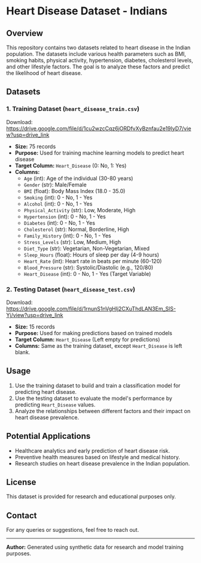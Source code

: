 # Heart Disease Dataset - Indians

## Overview
This repository contains two datasets related to heart disease in the Indian population. The datasets include various health parameters such as BMI, smoking habits, physical activity, hypertension, diabetes, cholesterol levels, and other lifestyle factors. The goal is to analyze these factors and predict the likelihood of heart disease.

## Datasets
### 1. Training Dataset (`heart_disease_train.csv`)
Download: https://drive.google.com/file/d/1cu2wzcCqz6jORDfvXyBznfau2e19IyD7/view?usp=drive_link
- **Size:** 75 records
- **Purpose:** Used for training machine learning models to predict heart disease
- **Target Column:** `Heart_Disease` (0: No, 1: Yes)
- **Columns:**
  - `Age` (int): Age of the individual (30-80 years)
  - `Gender` (str): Male/Female
  - `BMI` (float): Body Mass Index (18.0 - 35.0)
  - `Smoking` (int): 0 - No, 1 - Yes
  - `Alcohol` (int): 0 - No, 1 - Yes
  - `Physical_Activity` (str): Low, Moderate, High
  - `Hypertension` (int): 0 - No, 1 - Yes
  - `Diabetes` (int): 0 - No, 1 - Yes
  - `Cholesterol` (str): Normal, Borderline, High
  - `Family_History` (int): 0 - No, 1 - Yes
  - `Stress_Levels` (str): Low, Medium, High
  - `Diet_Type` (str): Vegetarian, Non-Vegetarian, Mixed
  - `Sleep_Hours` (float): Hours of sleep per day (4-9 hours)
  - `Heart_Rate` (int): Heart rate in beats per minute (60-120)
  - `Blood_Pressure` (str): Systolic/Diastolic (e.g., 120/80)
  - `Heart_Disease` (int): 0 - No, 1 - Yes (Target Variable)

### 2. Testing Dataset (`heart_disease_test.csv`)
Download: https://drive.google.com/file/d/1rnunS1nVgHIj2CXuThdLAN3Em_SlS-Yj/view?usp=drive_link
- **Size:** 15 records
- **Purpose:** Used for making predictions based on trained models
- **Target Column:** `Heart_Disease` (Left empty for predictions)
- **Columns:** Same as the training dataset, except `Heart_Disease` is left blank.

## Usage
1. Use the training dataset to build and train a classification model for predicting heart disease.
2. Use the testing dataset to evaluate the model's performance by predicting `Heart_Disease` values.
3. Analyze the relationships between different factors and their impact on heart disease prevalence.

## Potential Applications
- Healthcare analytics and early prediction of heart disease risk.
- Preventive health measures based on lifestyle and medical history.
- Research studies on heart disease prevalence in the Indian population.

## License
This dataset is provided for research and educational purposes only.

## Contact
For any queries or suggestions, feel free to reach out.

---
**Author:** Generated using synthetic data for research and model training purposes.
